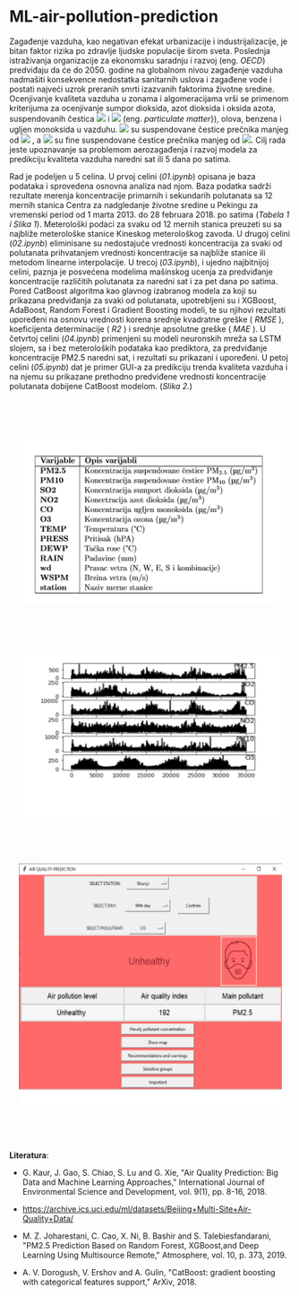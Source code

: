 # ML-air-pollution-prediction


Zagađenje vazduha, kao negativan efekat urbanizacije i industrijalizacije, je bitan faktor rizika po zdravlje ljudske populacije širom sveta. Poslednja istraživanja organizacije za ekonomsku saradnju i razvoj (eng. *OECD*) predviđaju da će do 2050. godine na globalnom nivou zagađenje vazduha nadmašiti konsekvence nedostatka sanitarnih uslova i zagađene vode i postati najveći uzrok preranih smrti izazvanih faktorima životne sredine. Ocenjivanje kvaliteta vazduha u zonama i algomeracijama vrši se primenom kriterijuma za ocenjivanje sumpor dioksida, azot dioksida i oksida azota, suspendovanih čestica <img src="https://render.githubusercontent.com/render/math?math=PM_{2.5}"> i <img src="https://render.githubusercontent.com/render/math?math=PM_{10}"> (eng. *particulate matter*}), olova, benzena i ugljen monoksida u vazduhu. <img src="https://render.githubusercontent.com/render/math?math=PM_{10}"> su suspendovane čestice prečnika manjeg od <img src="https://render.githubusercontent.com/render/math?math=10 \mu g"> , a  <img src="https://render.githubusercontent.com/render/math?math=PM_{2.5}">  su fine suspendovane čestice prečnika manjeg od <img src="https://render.githubusercontent.com/render/math?math=2.5 \mu g">. Cilj rada jeste upoznavanje sa problemom aerozagađenja i razvoj modela za predikciju kvaliteta vazduha naredni sat ili 5 dana po satima.




Rad je podeljen u 5 celina. U prvoj celini (*01.ipynb*) opisana je baza podataka i sprovedena osnovna analiza nad njom. Baza podatka sadrži rezultate merenja koncentracije primarnih i sekundarih polutanata sa 12 mernih stanica Centra za nadgledanje životne sredine u Pekingu za vremenski period od 1 marta 2013. do 28 februara 2018. po satima (*Tabela 1 i Slika 1*). Meterološki podaci za svaku od 12 mernih stanica preuzeti su sa najbliže meterološke stanice Kineskog meterološkog zavoda. U drugoj celini (*02.ipynb*) eliminisane su nedostajuće vrednosti koncentracija za svaki od polutanata prihvatanjem vrednosti koncentracije sa najbliže stanice ili metodom linearne interpolacije. U trecoj (*03.ipynb*), i ujedno najbitnijoj celini, paznja je posvećena modelima mašinskog ucenja za predviđanje koncentracije različitih polutanata za naredni sat i za pet dana po satima. Pored CatBoost algoritma kao glavnog izabranog modela za koji su prikazana predviđanja za svaki od polutanata, upotrebljeni su i XGBoost, AdaBoost, Random Forest i Gradient Boosting modeli, te su njihovi rezultati upoređeni na osnovu vrednosti korena srednje kvadratne greške ( *RMSE* ), koeficijenta determinacije ( *R2* ) i srednje apsolutne greške ( *MAE* ). U četvrtoj celini (*04.ipynb*) primenjeni su modeli neuronskih mreža sa LSTM slojem, sa i bez meteroloških podataka kao prediktora, za predviđanje koncentracije PM2.5 naredni sat, i rezultati su prikazani i upoređeni. U petoj celini (*05.ipynb*) dat je primer GUI-a za predikciju trenda kvaliteta vazduha i na njemu su prikazane prethodno predviđene vrednosti koncentracije polutanata dobijene CatBoost modelom. (*Slika 2.*)


 <br /> 
 <br /> 
 <br /> 
<p align="center">
  <img width="460" height="300" src="images/data.png">
</p>

 <br /> 
 <br /> 
 <br /> 
<p align="center">
  <img width="460" height="300" src="images/series.png">
</p>

 <br /> 
 <br /> 
 <br /> 
<p align="center">
  <img width="470" height="430" src="images/gui_demo_.png">
</p>

 <br /> 
 <br /> 
 <br /> 

**Literatura**:
 <br /> 
* G. Kaur, J. Gao, S. Chiao, S. Lu and G. Xie, "Air Quality Prediction: Big Data and Machine Learning Approaches," International Journal of Environmental Science and Development, vol. 9(1), pp. 8-16, 2018.

* https://archive.ics.uci.edu/ml/datasets/Beijing+Multi-Site+Air-Quality+Data/ 

*  M. Z. Joharestani, C. Cao, X. Ni, B. Bashir and S. Talebiesfandarani, "PM2.5 Prediction Based on Random Forest, XGBoost,and Deep Learning Using Multisource Remote," Atmosphere, vol. 10, p. 373, 2019.

* A. V. Dorogush, V. Ershov and A. Gulin, "CatBoost: gradient boosting with categorical features support," ArXiv, 2018. 




